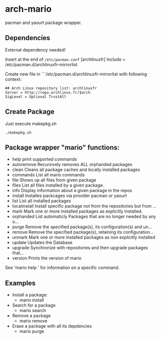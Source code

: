 # arch-mario

pacman and yaourt package wrapper.

## Dependencies
External dependency needed!

Insert at the end of ```/etc/pacman.conf```
    [archlinuxfr]
    Include = /etc/pacman.d/archlinuxfr-mirrorlist

Create new file in ```/etc/pacman.d/archlinuxfr-mirrorlist with following context:

    ## Arch Linux repository list: archlinuxfr
    Server = http://repo.archlinux.fr/$arch
    SigLevel = Optional TrustAll

## Create Package
Just execute makepkg.sh

    ./makepkg.sh

## Package wrapper "mario" functions:

* help          print supported commands
* autoremove    Recursively removes ALL orphanded packages
* clean         Cleans all package caches and locally installed packages
* commands      List all mario commands
* file          Shows up all files from given package
* files         List all files installed by a given package.
* info          Display information about a given package in the repos
* install       Installes packcages via provider pacman or yaourt
* list          List all installed packages
* localinstall  Install specific package not from the repositories but from ...
* mark          Mark one or more installed packages as explicitly installed.
* orphanded     List automaticly Packages that are no longer needed by any o...
* purge         Remove the specified package(s), its configuration(s) and un...
* remove        Remove the specified package(s), retaining its configuration...
* unmark        Mark one or more installed packages as non explicitly installed
* update        Updates the Database
* upgrade       Synchronize with repositories and then upgrade packages that...
* version       Prints the version of mario

See 'mario help <command>' for information on a specific command.

## Examples
* Install a package:
    * mario install <packagename>
* Search for a package
    * mario search <packagename>
* Remove a package
    * mario remove <packagename>
* Erase a package with all its depdencies
    * mario purge <packagename>
